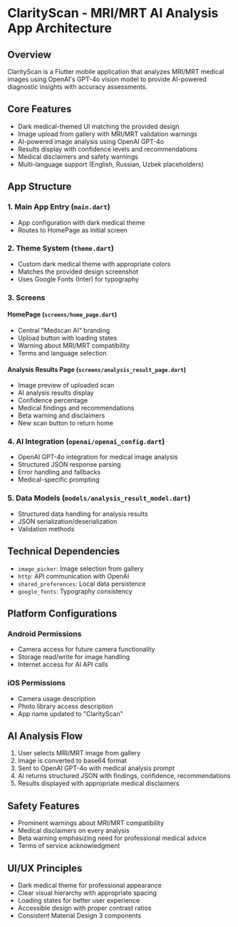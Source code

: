 # ClarityScan - MRI/MRT AI Analysis App Architecture

## Overview
ClarityScan is a Flutter mobile application that analyzes MRI/MRT medical images using OpenAI's GPT-4o vision model to provide AI-powered diagnostic insights with accuracy assessments.

## Core Features
- Dark medical-themed UI matching the provided design
- Image upload from gallery with MRI/MRT validation warnings
- AI-powered image analysis using OpenAI GPT-4o
- Results display with confidence levels and recommendations
- Medical disclaimers and safety warnings
- Multi-language support (English, Russian, Uzbek placeholders)

## App Structure

### 1. Main App Entry (`main.dart`)
- App configuration with dark medical theme
- Routes to HomePage as initial screen

### 2. Theme System (`theme.dart`)
- Custom dark medical theme with appropriate colors
- Matches the provided design screenshot
- Uses Google Fonts (Inter) for typography

### 3. Screens
#### HomePage (`screens/home_page.dart`)
- Central "Medscan AI" branding
- Upload button with loading states
- Warning about MRI/MRT compatibility
- Terms and language selection

#### Analysis Results Page (`screens/analysis_result_page.dart`)
- Image preview of uploaded scan
- AI analysis results display
- Confidence percentage
- Medical findings and recommendations
- Beta warning and disclaimers
- New scan button to return home

### 4. AI Integration (`openai/openai_config.dart`)
- OpenAI GPT-4o integration for medical image analysis
- Structured JSON response parsing
- Error handling and fallbacks
- Medical-specific prompting

### 5. Data Models (`models/analysis_result_model.dart`)
- Structured data handling for analysis results
- JSON serialization/deserialization
- Validation methods

## Technical Dependencies
- `image_picker`: Image selection from gallery
- `http`: API communication with OpenAI
- `shared_preferences`: Local data persistence
- `google_fonts`: Typography consistency

## Platform Configurations
### Android Permissions
- Camera access for future camera functionality
- Storage read/write for image handling
- Internet access for AI API calls

### iOS Permissions
- Camera usage description
- Photo library access description
- App name updated to "ClarityScan"

## AI Analysis Flow
1. User selects MRI/MRT image from gallery
2. Image is converted to base64 format
3. Sent to OpenAI GPT-4o with medical analysis prompt
4. AI returns structured JSON with findings, confidence, recommendations
5. Results displayed with appropriate medical disclaimers

## Safety Features
- Prominent warnings about MRI/MRT compatibility
- Medical disclaimers on every analysis
- Beta warning emphasizing need for professional medical advice
- Terms of service acknowledgment

## UI/UX Principles
- Dark medical theme for professional appearance
- Clear visual hierarchy with appropriate spacing
- Loading states for better user experience
- Accessible design with proper contrast ratios
- Consistent Material Design 3 components
